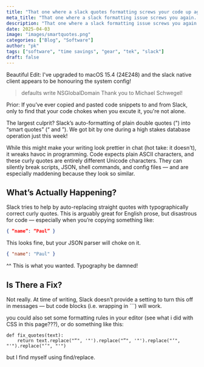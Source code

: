 ```yaml
---
title: "That one where a slack quotes formatting screws your code up again..."
meta_title: "That one where a slack formatting issue screws you again..."
description: "That one where a slack formatting issue screws you again..."
date: 2025-04-03
image: "images/smartquotes.png"
categories: ["Blog", "Software"]
author: "pk"
tags: ["software", "time savings", "gear", "tek", "slack"]
draft: false
---
```


Beautiful Edit: 
I've upgraded to macOS 15.4 (24E248) and the slack native client appears to be honouring the system config!
> defaults write NSGlobalDomain
Thank you to Michael Schwegel!

Prior:
If you’ve ever copied and pasted code snippets to and from Slack, only to find that your code chokes when you excute it, you're not alone.

The largest culprit? Slack’s auto-formatting of plain double quotes (") into “smart quotes” (“ and ”). We got bit by one during a high stakes database operation just this week!

While this might make your writing look prettier in chat (hot take: it doesn't), it wreaks havoc in programming. Code expects plain ASCII characters, and these curly quotes are entirely different Unicode characters. They can silently break scripts, JSON, shell commands, and config files — and are especially maddening because they look so similar.

## What’s Actually Happening?

Slack tries to help by auto-replacing straight quotes with typographically correct curly quotes. This is arguably great for English prose, but disastrous for code — especially when you’re copying something like:

```json
{ “name”: “Paul” }
```

This looks fine, but your JSON parser will choke on it.

```json
{ "name": "Paul" }
```
^^ This is what you wanted. Typography be damned! 


## Is There a Fix?

Not really. At time of writing, Slack doesn’t provide a setting to turn this off in messages — but code blocks (i.e. wrapping in ```) will work.

you could also set some formatting rules in your editor (see what i did with CSS in this page???), or do something like this:
```
def fix_quotes(text):
    return text.replace("“", '"').replace("”", '"').replace("‘", "'").replace("’", "'")
```
but I find myself using find/replace.



